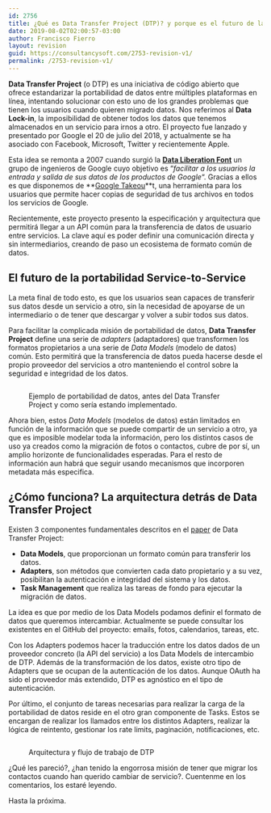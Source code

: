 ```yaml
---
id: 2756
title: ¿Qué es Data Transfer Project (DTP)? y porque es el futuro de la portabilidad de datos entre servicios online
date: 2019-08-02T02:00:57-03:00
author: Francisco Fierro
layout: revision
guid: https://consultancysoft.com/2753-revision-v1/
permalink: /2753-revision-v1/
---
```

**Data Transfer Project** (o DTP) es una iniciativa de código abierto que ofrece estandarizar la portabilidad de datos entre múltiples plataformas en línea, intentando solucionar con esto uno de los grandes problemas que tienen los usuarios cuando quieren migrado datos. Nos referimos al **Data Lock-in**, la imposibilidad de obtener todos los datos que tenemos almacenados en un servicio para irnos a otro. El proyecto fue lanzado y presentado por Google el 20 de julio del 2018, y actualmente se ha asociado con Facebook, Microsoft, Twitter y recientemente Apple.

Esta idea se remonta a 2007 cuando surgió la **[Data Liberation Font](http://dataliberation.blogspot.com/)** un grupo de ingenieros de Google cuyo objetivo es &#8220;_facilitar a los usuarios la entrada y salida de sus datos de los productos de Google_&#8220;. Gracias a ellos es que disponemos de **[Google Takeou](https://takeout.google.com/)**t, una herramienta para los usuarios que permite hacer copias de seguridad de tus archivos en todos los servicios de Google. 

Recientemente, este proyecto presento la especificación y arquitectura que permitirá llegar a un API común para la transferencia de datos de usuario entre servicios. La clave aquí es poder definir una comunicación directa y sin intermediarios, creando de paso un ecosistema de formato común de datos.

## El futuro de la portabilidad Service-to-Service

La meta final de todo esto, es que los usuarios sean capaces de transferir sus datos desde un servicio a otro, sin la necesidad de apoyarse de un intermediario o de tener que descargar y volver a subir todos sus datos.

Para facilitar la complicada misión de portabilidad de datos, **Data Transfer Project** define una serie de _adapters_ (adaptadores) que transformen los formatos propietarios a una serie de _Data Models_ (modelo de datos) común. Esto permitirá que la transferencia de datos pueda hacerse desde el propio proveedor del servicios a otro manteniendo el control sobre la seguridad e integridad de los datos.<figure class="wp-block-image">

<img src="https://consultancysoft.com/wp-content/uploads/2019/08/Imagen1-1024x532.png" alt="" class="wp-image-2754" srcset="https://consultancysoft.com/wp-content/uploads/2019/08/Imagen1-1024x532.png 1024w, https://consultancysoft.com/wp-content/uploads/2019/08/Imagen1-300x156.png 300w, https://consultancysoft.com/wp-content/uploads/2019/08/Imagen1-768x399.png 768w, https://consultancysoft.com/wp-content/uploads/2019/08/Imagen1.png 1366w" sizes="(max-width: 1024px) 100vw, 1024px" /> <figcaption>Ejemplo de portabilidad de datos, antes del Data Transfer Project y como sería estando implementado.</figcaption></figure> 

Ahora bien, estos _Data Models_ (modelos de datos) están limitados en función de la información que se puede compartir de un servicio a otro, ya que es imposible modelar toda la información, pero los distintos casos de uso ya creados como la migración de fotos o contactos, cubre de por sí, un amplio horizonte de funcionalidades esperadas. Para el resto de información aun habrá que seguir usando mecanismos que incorporen metadata más especifica.

## ¿Cómo funciona? La arquitectura detrás de Data Transfer Project

Existen 3 componentes fundamentales descritos en el [paper](https://datatransferproject.dev/dtp-overview.pdf) de Data Transfer Project:

  * **Data Models**, que proporcionan un formato común para transferir los datos.
  * **Adapters**, son métodos que convierten cada dato propietario y a su vez, posibilitan la autenticación e integridad del sistema y los datos.
  * **Task Management** que realiza las tareas de fondo para ejecutar la migración de datos.

La idea es que por medio de los Data Models podamos definir el formato de datos que queremos intercambiar. Actualmente se puede consultar los existentes en el GitHub del proyecto: emails, fotos, calendarios, tareas, etc.

Con los Adapters podemos hacer la traducción entre los datos dados de un proveedor concreto (la API del servicio) a los Data Models de intercambio de DTP. Además de la transformación de los datos, existe otro tipo de Adapters que se ocupan de la autenticación de los datos. Aunque OAuth ha sido el proveedor más extendido, DTP es agnóstico en el tipo de autenticación.

Por último, el conjunto de tareas necesarias para realizar la carga de la portabilidad de datos reside en el otro gran componente de Tasks. Estos se encargan de realizar los llamados entre los distintos Adapters, realizar la lógica de reintento, gestionar los rate limits, paginación, notificaciones, etc.<figure class="wp-block-image">

<img src="https://consultancysoft.com/wp-content/uploads/2019/08/Imagen2-1024x974.png" alt="" class="wp-image-2755" srcset="https://consultancysoft.com/wp-content/uploads/2019/08/Imagen2-1024x974.png 1024w, https://consultancysoft.com/wp-content/uploads/2019/08/Imagen2-300x285.png 300w, https://consultancysoft.com/wp-content/uploads/2019/08/Imagen2-768x730.png 768w, https://consultancysoft.com/wp-content/uploads/2019/08/Imagen2.png 1366w" sizes="(max-width: 1024px) 100vw, 1024px" /> <figcaption>Arquitectura y flujo de trabajo de DTP </figcaption></figure> 

¿Qué les pareció?, ¿han tenido la engorrosa misión de tener que migrar los contactos cuando han querido cambiar de servicio?. Cuentenme en los comentarios, los estaré leyendo. 

Hasta la próxima.